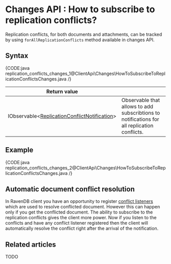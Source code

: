 # Changes API : How to subscribe to replication conflicts?

Replication conflicts, for both documents and attachments, can be tracked by using `forAllReplicationConflicts` method available in changes API.

## Syntax

{CODE:java replication_conflicts_changes_1@ClientApi\Changes\HowToSubscribeToReplicationConflictsChanges.java /}

| Return value | |
| ------------- | ----- |
| IObservable<[ReplicationConflictNotification](../../glossary/client-api/changes/replication-conflict-notification)> | Observable that allows to add subscribtions to notifications for all replication conflicts. |

## Example

{CODE:java replication_conflicts_changes_2@ClientApi\Changes\HowToSubscribeToReplicationConflictsChanges.java /}

## Automatic document conflict resolution

In RavenDB client you have an opportunity to register [conflict listeners](../../client-api/listeners/what-are-conflict-listeners-and-how-to-work-with-them) which are used to resolve conflicted document. However this can happen only if you get the conflicted document. The ability to subscribe to the replication conflicts gives the client more power. Now if you listen to the conflicts and have any conflict listener registered then the client will automatically resolve the conflict right after the arrival of the notification.

## Related articles

TODO